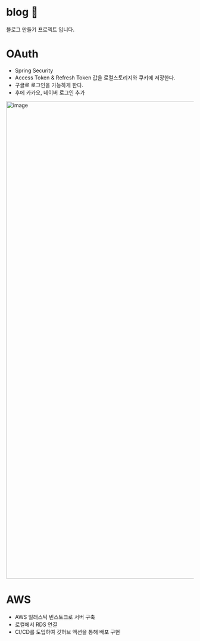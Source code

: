 # blog 📘

블로그 만들기 프로젝트 입니다.

# OAuth
- Spring Security
- Access Token & Refresh Token 값을 로컬스토리지와 쿠키에 저장한다.
- 구글로 로그인을 가능하게 한다.
- 후에 카카오, 네이버 로그인 추가

<img width="1280" alt="image" src="https://github.com/JUGGUM/blog/assets/107148237/0b872068-1a1f-4337-b542-68cf516724cb">

# AWS
- AWS 일래스틱 빈스토크로 서버 구축
- 로컬에서 RDS 연결
- CI/CD를 도입하여 깃허브 액션을 통해 배포 구현
